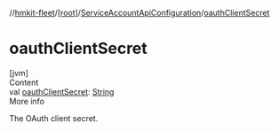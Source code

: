 //[hmkit-fleet](../../../index.md)/[[root]](../index.md)/[ServiceAccountApiConfiguration](index.md)/[oauthClientSecret](oauth-client-secret.md)



# oauthClientSecret  
[jvm]  
Content  
val [oauthClientSecret](oauth-client-secret.md): [String](https://kotlinlang.org/api/latest/jvm/stdlib/kotlin/-string/index.html)  
More info  


The OAuth client secret.

  



